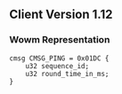 ## Client Version 1.12

### Wowm Representation
```rust,ignore
cmsg CMSG_PING = 0x01DC {
    u32 sequence_id;    
    u32 round_time_in_ms;    
}

```
